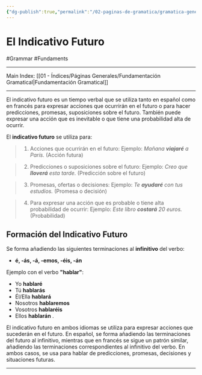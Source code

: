 ```yaml
---
{"dg-publish":true,"permalink":"/02-paginas-de-gramatica/gramatica-general/el-indicativo-futuro/"}
---
```


# El Indicativo Futuro
#Grammar #Fundaments 
___
Main Index: [[01 - Índices/Páginas Generales/Fundamentación Gramatical\|Fundamentación Gramatical]]
___
El indicativo futuro es un tiempo verbal que se utiliza tanto en español como en francés para expresar acciones que ocurrirán en el futuro o para hacer predicciones, promesas, suposiciones sobre el futuro. También puede expresar una acción que es inevitable o que tiene una probabilidad alta de ocurrir.

El **indicativo futuro** se utiliza para:

>1. Acciones que ocurrirán en el futuro:
Ejemplo: _Mañana **viajaré** a París._ (Acción futura)

>2. Predicciones o suposiciones sobre el futuro:
Ejemplo: _Creo que **lloverá** esta tarde._ (Predicción sobre el futuro)

>3. Promesas, ofertas o decisiones:
Ejemplo: _Te **ayudaré** con tus estudios._ (Promesa o decisión)

>4. Para expresar una acción que es probable o tiene alta probabilidad de ocurrir:
Ejemplo: _Este libro **costará** 20 euros._ (Probabilidad)

## Formación del Indicativo Futuro

Se forma añadiendo las siguientes terminaciones al **infinitivo** del verbo:

- **é, -ás, -á, -emos, -éis, -án**

Ejemplo con el verbo **"hablar"**:

- Yo **hablaré** 
- Tú **hablarás** 
- Él/Ella **hablará** 
- Nosotros **hablaremos** 
- Vosotros **hablaréis** 
- Ellos **hablarán** .

El indicativo futuro en ambos idiomas se utiliza para expresar acciones que sucederán en el futuro. En español, se forma añadiendo las terminaciones del futuro al infinitivo, mientras que en francés se sigue un patrón similar, añadiendo las terminaciones correspondientes al infinitivo del verbo. En ambos casos, se usa para hablar de predicciones, promesas, decisiones y situaciones futuras.

___
